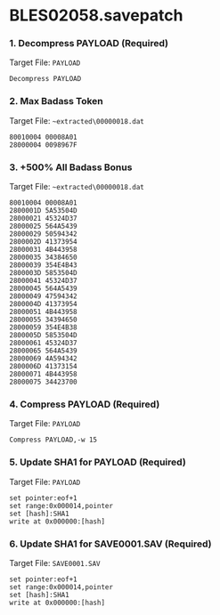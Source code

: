 # BLES02058.savepatch

### 1. Decompress PAYLOAD (Required)

Target File: `PAYLOAD`

```
Decompress PAYLOAD
```

### 2. Max Badass Token

Target File: `~extracted\00000018.dat`

```
80010004 00008A01
28000004 0098967F
```

### 3. +500% All Badass Bonus

Target File: `~extracted\00000018.dat`

```
80010004 00008A01
2800001D 5A53504D
28000021 45324D37
28000025 564A5439
28000029 50594342
2800002D 41373954
28000031 4B443958
28000035 34384650
28000039 354E4B43
2800003D 5853504D
28000041 45324D37
28000045 564A5439
28000049 47594342
2800004D 41373954
28000051 4B443958
28000055 34394650
28000059 354E4B38
2800005D 5853504D
28000061 45324D37
28000065 564A5439
28000069 4A594342
2800006D 41373154
28000071 4B443958
28000075 34423700
```

### 4. Compress PAYLOAD (Required)

Target File: `PAYLOAD`

```
Compress PAYLOAD,-w 15
```

### 5. Update SHA1 for PAYLOAD (Required)

Target File: `PAYLOAD`

```
set pointer:eof+1
set range:0x000014,pointer
set [hash]:SHA1
write at 0x000000:[hash]
```

### 6. Update SHA1 for SAVE0001.SAV (Required)

Target File: `SAVE0001.SAV`

```
set pointer:eof+1
set range:0x000014,pointer
set [hash]:SHA1
write at 0x000000:[hash]
```

